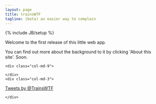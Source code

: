```yaml
---
layout: page
title: trainsWTF
tagline: (beta) an easier way to complain
---
```

{% include JB/setup %}

Welcome to the first release of this little web app.
		
You can find out more about the background to it by clicking 'About this site'. Soon.
		

<div class="container">

	<div class="col-md-9">

    </div>
    <div class="col-md-3">

<a class="twitter-timeline" href="https://twitter.com/TrainsWTF" data-widget-id="501443537091575808">Tweets by @TrainsWTF</a>
<script>!function(d,s,id){var js,fjs=d.getElementsByTagName(s)[0],p=/^http:/.test(d.location)?'http':'https';if(!d.getElementById(id)){js=d.createElement(s);js.id=id;js.src=p+"://platform.twitter.com/widgets.js";fjs.parentNode.insertBefore(js,fjs);}}(document,"script","twitter-wjs");</script>





    </div>
</div>


        
